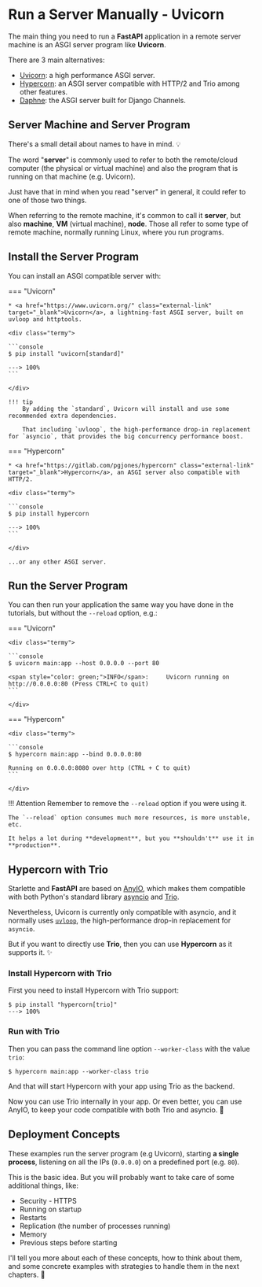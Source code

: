 # Run a Server Manually - Uvicorn

The main thing you need to run a **FastAPI** application in a remote server machine is an ASGI server program like **Uvicorn**.

There are 3 main alternatives:

* <a href="https://www.uvicorn.org/" class="external-link" target="_blank">Uvicorn</a>: a high performance ASGI server.
* <a href="https://pgjones.gitlab.io/hypercorn/" class="external-link" target="_blank">Hypercorn</a>: an ASGI server compatible with HTTP/2 and Trio among other features.
* <a href="https://github.com/django/daphne" class="external-link" target="_blank">Daphne</a>: the ASGI server built for Django Channels.

## Server Machine and Server Program

There's a small detail about names to have in mind. 💡

The word "**server**" is commonly used to refer to both the remote/cloud computer (the physical or virtual machine) and also the program that is running on that machine (e.g. Uvicorn).

Just have that in mind when you read "server" in general, it could refer to one of those two things.

When referring to the remote machine, it's common to call it **server**, but also **machine**, **VM** (virtual machine), **node**. Those all refer to some type of remote machine, normally running Linux, where you run programs.

## Install the Server Program

You can install an ASGI compatible server with:

=== "Uvicorn"

    * <a href="https://www.uvicorn.org/" class="external-link" target="_blank">Uvicorn</a>, a lightning-fast ASGI server, built on uvloop and httptools.

    <div class="termy">

    ```console
    $ pip install "uvicorn[standard]"

    ---> 100%
    ```

    </div>

    !!! tip
        By adding the `standard`, Uvicorn will install and use some recommended extra dependencies.

        That including `uvloop`, the high-performance drop-in replacement for `asyncio`, that provides the big concurrency performance boost.

=== "Hypercorn"

    * <a href="https://gitlab.com/pgjones/hypercorn" class="external-link" target="_blank">Hypercorn</a>, an ASGI server also compatible with HTTP/2.

    <div class="termy">

    ```console
    $ pip install hypercorn

    ---> 100%
    ```

    </div>

    ...or any other ASGI server.

## Run the Server Program

You can then run your application the same way you have done in the tutorials, but without the `--reload` option, e.g.:

=== "Uvicorn"

    <div class="termy">

    ```console
    $ uvicorn main:app --host 0.0.0.0 --port 80

    <span style="color: green;">INFO</span>:     Uvicorn running on http://0.0.0.0:80 (Press CTRL+C to quit)
    ```

    </div>

=== "Hypercorn"

    <div class="termy">

    ```console
    $ hypercorn main:app --bind 0.0.0.0:80

    Running on 0.0.0.0:8080 over http (CTRL + C to quit)
    ```

    </div>

!!! Attention
    Remember to remove the `--reload` option if you were using it.

    The `--reload` option consumes much more resources, is more unstable, etc.

    It helps a lot during **development**, but you **shouldn't** use it in **production**.

## Hypercorn with Trio

Starlette and **FastAPI** are based on <a href="https://anyio.readthedocs.io/en/stable/" class="external-link" target="_blank">AnyIO</a>, which makes them compatible with both Python's standard library <a href="https://docs.python.org/3/library/asyncio-task.html" class="external-link" target="_blank">asyncio</a> and <a href="https://trio.readthedocs.io/en/stable/" class="external-link" target="_blank">Trio</a>.

Nevertheless, Uvicorn is currently only compatible with asyncio, and it normally uses <a href="https://github.com/MagicStack/uvloop" class="external-link" target="_blank">`uvloop`</a>, the high-performance drop-in replacement for `asyncio`.

But if you want to directly use **Trio**, then you can use **Hypercorn** as it supports it. ✨

### Install Hypercorn with Trio

First you need to install Hypercorn with Trio support:

<div class="termy">

```console
$ pip install "hypercorn[trio]"
---> 100%
```

</div>

### Run with Trio

Then you can pass the command line option `--worker-class` with the value `trio`:

<div class="termy">

```console
$ hypercorn main:app --worker-class trio
```

</div>

And that will start Hypercorn with your app using Trio as the backend.

Now you can use Trio internally in your app. Or even better, you can use AnyIO, to keep your code compatible with both Trio and asyncio. 🎉

## Deployment Concepts

These examples run the server program (e.g Uvicorn), starting **a single process**, listening on all the IPs (`0.0.0.0`) on a predefined port (e.g. `80`).

This is the basic idea. But you will probably want to take care of some additional things, like:

* Security - HTTPS
* Running on startup
* Restarts
* Replication (the number of processes running)
* Memory
* Previous steps before starting

I'll tell you more about each of these concepts, how to think about them, and some concrete examples with strategies to handle them in the next chapters. 🚀
